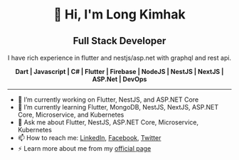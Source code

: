 <h1 align="center">👋 Hi, I'm Long Kimhak</h1>
<h2 align="center">Full Stack Developer</h2>
<p align="center">I have rich experience in flutter and nestjs/asp.net with graphql and rest api.</p>

<p align="center">
<strong>Dart | Javascript | C# | Flutter | Firebase | NodeJS | NestJS | NextJS | ASP.Net | DevOps</strong>
</p>

---

- 🔭 I’m currently working on Flutter, NestJS, and ASP.NET Core
- 🌱 I’m currently learning Flutter, MongoDB, NestJS, NextJS, ASP.NET Core, Microservice, and Kubernetes
- 💬 Ask me about Flutter, NestJS, ASP.NET Core, Microservice, Kubernetes
- 📫 How to reach me: [LinkedIn](https://www.linkedin.com/in/kimhak-long-370818295), [Facebook](https://web.facebook.com/mrrhak168), [Twitter](https://twitter.com/mrrhak168)
- ⚡ Learn more about me from my [official page](https://mrrhak.com)
